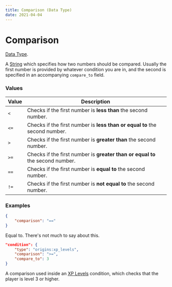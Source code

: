 ```yaml
---
title: Comparison (Data Type)
date: 2021-04-04
---
```

# Comparison

[Data Type](../data_types.md).

A [String](string.md) which specifies how two numbers should be compared. Usually the first number is provided by whatever condition you are in, and the second is specified in an accompanying `compare_to` field.

### Values

Value  | Description
-------|------
`<` | Checks if the first number is **less than** the second number.
`<=` | Checks if the first number is **less than or equal to** the second number.
`>` | Checks if the first number is **greater than** the second number.
`>=` | Checks if the first number is **greater than or equal to** the second number.
`==` | Checks if the first number is **equal to** the second number.
`!=` | Checks if the first number is **not equal to** the second number.

### Examples

```json
{
	"comparison": "=="
}
```

Equal to. There's not much to say about this.
<br>

```json
"condition": {
	"type": "origins:xp_levels",
	"comparison": ">=",
	"compare_to": 3
}
```

A comparison used inside an [XP Levels](../entity_conditions/xp_levels.md) condition, which checks that the player is level 3 or higher.